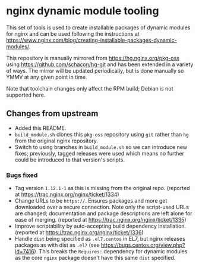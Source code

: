 # nginx dynamic module tooling

This set of tools is used to create installable packages of dynamic modules
for nginx and can be used following the instructions at
<https://www.nginx.com/blog/creating-installable-packages-dynamic-modules/>.

This repository is manually mirrored from <https://hg.nginx.org/pkg-oss> using
<https://github.com/schacon/hg-git> and has been extended in a variety of
ways. The mirror will be updated periodically, but is done manually so YMMV
at any given point in time.

Note that toolchain changes only affect the RPM build; Debian is not supported
here.

## Changes from upstream

* Added this README.
* `build_module.sh` clones this `pkg-oss` repository using `git` rather than
  `hg` from the original nginx repository.
* Switch to using branches in `build_module.sh` so we can introduce new fixes;
  previously, tagged releases were used which means no further could be
  introduced to that version's scripts.

### Bugs fixed

* Tag version `1.12.1-1` as this is missing from the original repo.
  (reported at <https://trac.nginx.org/nginx/ticket/1334>)
* Change URLs to be `https://`. Ensures packages and more get downloaded over
  a secure connection.  Note only the script-used URLs are changed;
  documentation and package descriptions are left alone for ease of merging.
  (reported at <https://trac.nginx.org/nginx/ticket/1335>)
* Improve scriptability by auto-accepting build dependency installation.
  (reported at <https://trac.nginx.org/nginx/ticket/1336>)
* Handle `dist` being specified as `.el7.centos` in EL7, but nginx releases
  packages as with dist as `.el7` (see
  <https://bugs.centos.org/view.php?id=7416>).  This breaks the `Requires:`
  dependency for dynamic modules as the core `nginx` package doesn't have this
  same `dist` specified.
